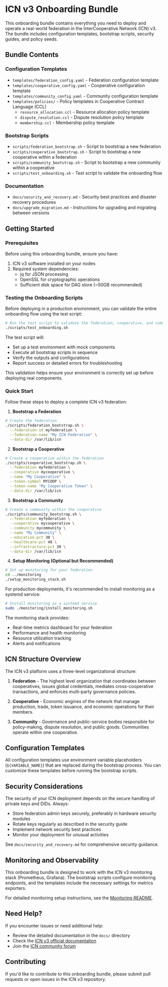 # ICN v3 Onboarding Bundle

This onboarding bundle contains everything you need to deploy and operate a real-world federation in the InterCooperative Network (ICN) v3. The bundle includes configuration templates, bootstrap scripts, security guides, and policy seeds.

## Bundle Contents

### Configuration Templates
- `templates/federation_config.yaml` - Federation configuration template
- `templates/cooperative_config.yaml` - Cooperative configuration template
- `templates/community_config.yaml` - Community configuration template
- `templates/policies/` - Policy templates in Cooperative Contract Language (CCL)
  - `resource_allocation.ccl` - Resource allocation policy template
  - `dispute_resolution.ccl` - Dispute resolution policy template
  - `membership.ccl` - Membership policy template

### Bootstrap Scripts
- `scripts/federation_bootstrap.sh` - Script to bootstrap a new federation
- `scripts/cooperative_bootstrap.sh` - Script to bootstrap a new cooperative within a federation
- `scripts/community_bootstrap.sh` - Script to bootstrap a new community within a cooperative
- `scripts/test_onboarding.sh` - Test script to validate the onboarding flow

### Documentation
- `docs/security_and_recovery.md` - Security best practices and disaster recovery procedures
- `docs/upgrade_migration.md` - Instructions for upgrading and migrating between versions

## Getting Started

### Prerequisites

Before using this onboarding bundle, ensure you have:

1. ICN v3 software installed on your nodes
2. Required system dependencies:
   - jq for JSON processing
   - OpenSSL for cryptographic operations
   - Sufficient disk space for DAG store (~50GB recommended)

### Testing the Onboarding Scripts

Before deploying in a production environment, you can validate the entire onboarding flow using the test script:

```bash
# Run the test script to validate the federation, cooperative, and community bootstrap scripts
./scripts/test_onboarding.sh
```

The test script will:
- Set up a test environment with mock components
- Execute all bootstrap scripts in sequence
- Verify the outputs and configurations
- Report success or detailed errors for troubleshooting

This validation helps ensure your environment is correctly set up before deploying real components.

### Quick Start

Follow these steps to deploy a complete ICN v3 federation:

1. **Bootstrap a Federation**

```bash
# Create the federation
./scripts/federation_bootstrap.sh \
  --federation-id myfederation \
  --federation-name "My ICN Federation" \
  --data-dir /var/lib/icn
```

2. **Bootstrap a Cooperative**

```bash
# Create a cooperative within the federation
./scripts/cooperative_bootstrap.sh \
  --federation myfederation \
  --cooperative mycooperative \
  --name "My Cooperative" \
  --token-symbol MYCOOP \
  --token-name "My Cooperative Token" \
  --data-dir /var/lib/icn
```

3. **Bootstrap a Community**

```bash
# Create a community within the cooperative
./scripts/community_bootstrap.sh \
  --federation myfederation \
  --cooperative mycooperative \
  --community mycommunity \
  --name "My Community" \
  --education-pct 30 \
  --healthcare-pct 40 \
  --infrastructure-pct 30 \
  --data-dir /var/lib/icn
```

4. **Setup Monitoring (Optional but Recommended)**

```bash
# Set up monitoring for your federation
cd ../monitoring
./setup_monitoring_stack.sh
```

For production deployments, it's recommended to install monitoring as a systemd service:

```bash
# Install monitoring as a systemd service
sudo ./monitoring/install_monitoring.sh
```

The monitoring stack provides:
- Real-time metrics dashboard for your federation
- Performance and health monitoring
- Resource utilization tracking
- Alerts and notifications

## ICN Structure Overview

The ICN v3 platform uses a three-level organizational structure:

1. **Federation** - The highest level organization that coordinates between cooperatives, issues global credentials, mediates cross-cooperative transactions, and enforces multi-party governance policies.

2. **Cooperative** - Economic engines of the network that manage production, trade, token issuance, and economic operations for their members.

3. **Community** - Governance and public-service bodies responsible for policy-making, dispute resolution, and public goods. Communities operate within one cooperative.

## Configuration Templates

All configuration templates use environment variable placeholders (`${VARIABLE_NAME}`) that are replaced during the bootstrap process. You can customize these templates before running the bootstrap scripts.

## Security Considerations

The security of your ICN deployment depends on the secure handling of private keys and DIDs. Always:

- Store federation admin keys securely, preferably in hardware security modules
- Rotate keys regularly as described in the security guide
- Implement network security best practices
- Monitor your deployment for unusual activities

See `docs/security_and_recovery.md` for comprehensive security guidance.

## Monitoring and Observability

This onboarding bundle is designed to work with the ICN v3 monitoring stack (Prometheus, Grafana). The bootstrap scripts configure monitoring endpoints, and the templates include the necessary settings for metrics exporters.

For detailed monitoring setup instructions, see the [Monitoring README](../monitoring/README.md).

## Need Help?

If you encounter issues or need additional help:

- Review the detailed documentation in the `docs/` directory
- Check the [ICN v3 official documentation](https://icn.org/docs)
- Join the [ICN community forum](https://forum.icn.org)

## Contributing

If you'd like to contribute to this onboarding bundle, please submit pull requests or open issues in the ICN v3 repository. 
